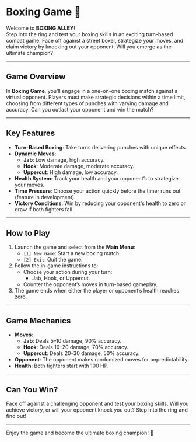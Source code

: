 # Boxing Game 🥊

Welcome to **BOXING ALLEY**!  
Step into the ring and test your boxing skills in an exciting turn-based combat game. Face off against a street boxer, strategize your moves, and claim victory by knocking out your opponent. Will you emerge as the ultimate champion?

---

## Game Overview
In **Boxing Game**, you’ll engage in a one-on-one boxing match against a virtual opponent. Players must make strategic decisions within a time limit, choosing from different types of punches with varying damage and accuracy. Can you outlast your opponent and win the match?

---

## Key Features
- **Turn-Based Boxing**: Take turns delivering punches with unique effects.
- **Dynamic Moves**:
  - **Jab**: Low damage, high accuracy.
  - **Hook**: Moderate damage, moderate accuracy.
  - **Uppercut**: High damage, low accuracy.
- **Health System**: Track your health and your opponent’s to strategize your moves.
- **Time Pressure**: Choose your action quickly before the timer runs out (feature in development).
- **Victory Conditions**: Win by reducing your opponent's health to zero or draw if both fighters fall.

---

## How to Play
1. Launch the game and select from the **Main Menu**:
   - `[1] New Game`: Start a new boxing match.
   - `[2] Exit`: Quit the game.
2. Follow the in-game instructions to:
   - Choose your action during your turn:
     - Jab, Hook, or Uppercut.
   - Counter the opponent’s moves in turn-based gameplay.
3. The game ends when either the player or opponent’s health reaches zero.

---

## Game Mechanics
- **Moves**:
  - **Jab**: Deals 5–10 damage, 90% accuracy.
  - **Hook**: Deals 10–20 damage, 70% accuracy.
  - **Uppercut**: Deals 20–30 damage, 50% accuracy.
- **Opponent**: The opponent makes randomized moves for unpredictability.
- **Health**: Both fighters start with 100 HP.

---

## Can You Win?
Face off against a challenging opponent and test your boxing skills. Will you achieve victory, or will your opponent knock you out? Step into the ring and find out!

---

Enjoy the game and become the ultimate boxing champion! 🥊

